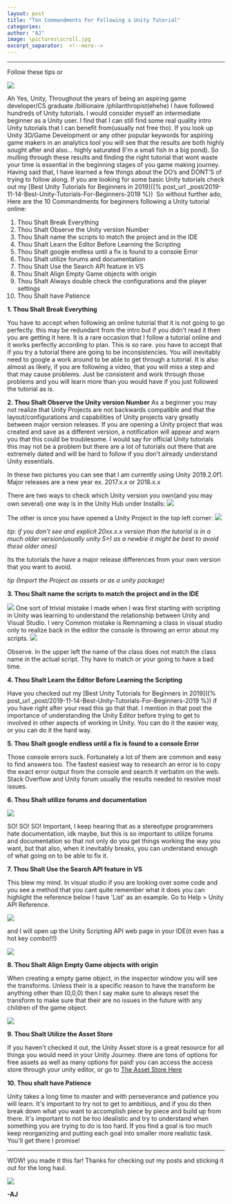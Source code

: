 ```yaml
---
layout: post
title: "Ten Commandments For Following a Unity Tutorial"
categories:
author: "AJ"
image: \pictures\scroll.jpg
excerpt_separator:  <!--more-->
---
```

---
Follow these tips or

<img src="\pictures\tencommandments\badtime (2).jpg" style="margin-left:auto; margin-right:auto; display:block;">

Ah Yes, Unity, Throughout the years of being an aspiring game developer/CS graduate /billionaire /philanthropist(ehehe) I have followed hundreds of Unity tutorials. I would consider myself an intermediate beginner as a Unity user. I find that I can still find some real quality intro Unity tutorials that I can benefit from(usually not free tho). If you look up Unity 3D/Game Development or any other popular keywords for aspiring game makers in an analytics tool you will see that the results are both highly sought after and also... highly saturated (I'm a small fish in a big pond).<!--more--> So mulling through these results and finding the right tutorial that wont waste your time is essential in the beginning stages of you game making journey. Having said that, I have learned a few things about the DO’s and DONT’S of trying to follow along. If you are looking for some basic Unity tutorials check out my [Best Unity Tutorials for Beginners in 2019]({% post_url _post/2019-11-14-Best-Unity-Tutorials-For-Beginners-2019 %})  So without further ado, Here are the 10 Commandments for beginners following a Unity tutorial online:

<!--<img src="\pictures\scroll.jpg" width="400" height="350" style="margin-left:auto; margin-right:auto; display:block;">-->

1. Thou Shalt Break Everything
2. Thou Shalt Observe the Unity version Number
3. Thou Shalt name the scripts to match the project and in the IDE
4. Thou Shalt Learn the Editor Before Learning the Scripting
5. Thou Shalt google endless until a fix is found to a console Error
6. Thou Shalt utilize forums and documentation
7. Thou Shalt Use the Search API feature in VS
8. Thou Shalt Align Empty Game objects with origin
9. Thou Shalt Always double check the configurations and the player settings
10. Thou Shalt have Patience


**1. Thou Shalt Break Everything**

You have to accept when following an online tutorial that it is not going to go perfectly. this may be redundant from the intro but if you didn't read it then you are getting it here. It is a rare occasion that I follow a tutorial online and it works perfectly according to plan. This is so rare. you have to accept that if you try a tutorial there are going to be inconsistencies. You will inevitably need to google a work around to be able to get through a tutorial. It is also almost as likely, if you are following a video, that you will miss a step and that may cause problems. Just be consistent and work through those problems and you will learn more than you would have if you just followed the tutorial as is.  

**2. Thou Shalt Observe the Unity version Number**
As a beginner you may not realize that Unity Projects are not backwards compatible and that the layout/configurations and capabilities of Unity projects vary greatly between major version releases. If you are opening a Unity project that was created and save as a different version, a notification will appear and warn you that this could be troublesome. I would say for official Unity tutorials this may not be a problem but there are a lot of tutorials out there that are extremely dated and will be hard to follow if you don't already understand Unity essentials.

In these two pictures you can see that I am currently using Unity 2019.2.0f1.
Major releases are a new year ex. 2017.x.x or 2018.x.x


There are two ways to check which Unity version you own(and you may own several) one way is in the Unity Hub under Installs:
<img src="\pictures\tencommandments\unityversion.png">


The other is once you have opened a Unity Project in the top left corner:
<img src="\pictures\tencommandments\inituversion2.png">

*tip: if you don't see and explicit 20xx.x.x version than the tutorial is in a much older version(usually unity 5>) as  a newbie it might be best to avoid these older ones)*

Its the tutorials the have a major release differences from your own version that you want to avoid.


*tip (Import the Project as assets or as a unity package)*


**3. Thou Shalt name the scripts to match the project and in the IDE**

<img src="\pictures\tencommandments\cantaddscript.png">
One sort of trivial mistake I made when I was first starting with scripting in Unity was learning to understand the relationship between Unity and Visual Studio. I very Common mistake is Remnaming a class in visual studio only to realize back in the editor the console is throwing an error about my scripts.

<img src="\pictures\tencommandments\Inkedsampleerror_LI.jpg">

Observe. In the upper left the name of the class does not match the class name in the actual script. Thy have to match or your going to have a bad time.

**4. Thou Shalt Learn the Editor Before Learning the Scripting**

Have you checked out my [Best Unity Tutorials for Beginners in 2019]({% post_url _post/2019-11-14-Best-Unity-Tutorials-For-Beginners-2019 %}) if you have right after your read this go that that. I mention in that post the importance of understanding the Unity Editor before trying to get to involved in other aspects of working in Unity. You can do it the easier way, or you can do it the hard way.


**5. Thou Shalt google endless until a fix is found to a console Error**

Those console errors suck. Fortunately a lot of them are common and easy to find answers too. The fastest easiest way to research an error is to copy the exact error output from the console and search it verbatim on the web. Stack Overflow and Unity forum usually the results needed to resolve most issues.


**6. Thou Shalt utilize forums and documentation**

<img src="\pictures\tencommandments\documentation_matrix.jpg" style="margin-left:auto; margin-right:auto; display:block;">

SO! SO! SO! Important, I keep hearing that as a stereotype programmers hate documentation, idk maybe, but this is so important to utilize forums and documentation so that not only do you get things working the way you want, but that also, when it inevitably breaks, you can understand enough of what going on to be able to fix it.



**7. Thou Shalt Use the Search API feature in VS**

This blew my mind. In visual studio if you are looking over some code and you see a method that you cant quite remember what it does you can highlight the reference below I have 'List' as an example. Go to Help > Unity API Reference.

<img src="\pictures\tencommandments\unityapiVS.png">

and I will open up the Unity Scripting API web page in your IDE(it even has a hot key combo!!!)

<img src="\pictures\tencommandments\unityapiVS2.png">


**8. Thou Shalt Align Empty Game objects with origin**

When creating a empty game object, in the inspector window you will see the transforms. Unless their is a specific reason to have the transform be anything other than (0,0,0) then I say make sure to always reset the transform to make sure that their are no issues in the future with any children of the game object.


<img src="\pictures\tencommandments\transfrom.png">

**9. Thou Shalt Utilize the Asset Store**

If you haven't checked it out, the Unity Asset store is a great resource for all things you would need in your Unity Journey. there are tons of options for free assets as well as many options for paid! you can access the access store through your unity editor, or go to <a href="https://assetstore.unity.com/">The Asset Store Here</a>


**10. Thou shalt have Patience**

Unity takes a long time to master and with perseverance and patience you will learn. It's important to try not to get to ambitious, and if you do then break down what you want to accomplish piece by piece and build up from there. It's important to not be too idealistic and try to understand when something you are trying to do is too hard. If you find a goal is too much keep reorganizing and putting each goal into smaller more realistic task. You'll get there I promise!

---

WOW! you made it this far!
Thanks for checking out my posts and sticking it out for the long haul.

<img src="\pictures\tencommandments\cheers-congratulations-meme.jpg" style="margin-left:auto; margin-right:auto; display:block;">


**-AJ**
